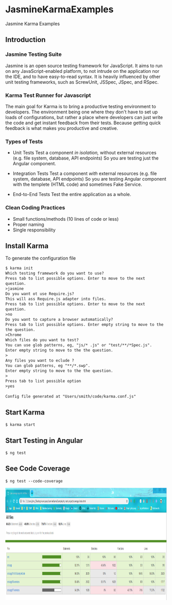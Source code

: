 # JasmineKarmaExamples

 Jasmine Karma Examples

## Introduction      

### Jasmine Testing Suite   
Jasmine is an open source testing framework for JavaScript. It aims to run on any JavaScript-enabled platform, to not intrude on the application nor the IDE, and to have easy-to-read syntax. It is heavily influenced by other unit testing frameworks, such as ScrewUnit, JSSpec, JSpec, and RSpec.

### Karma Test Runner for Javascript    
The main goal for Karma is to bring a productive testing environment to developers. The environment being one where they don't have to set up loads of configurations, but rather a place where developers can just write the code and get instant feedback from their tests. Because getting quick feedback is what makes you productive and creative.

### Types of Tests      
* Unit Tests
Test a component _*in isolation,*_ without external resources (e.g. file system, database, API endpoints) So you are testing just the Angular component.

* Integration Tests
Test a component _*with*_ external resources (e.g. file system, database, API endpoints) So you are testing Angular component with the templete (HTML code) and sometimes Fake Service.

* End-to-End Tests
Test the entire application as a whole.

### Clean Coding Practices
* Small functions/methods (10 lines of code or less)
* Proper naming
* Single responsibility

## Install Karma
To generate the configuration file
```
$ karma init
Which testing framework do you want to use?
Press tab to list possible options. Enter to move to the next question.
>jasmine
Do you want ot use Require.js?
This will ass Require.js adapter into files.
Press tab to list possible options. Enter to move to the next question.
>no
Do you want to capture a browser automatically?
Press tab to list possible options. Enter empty string to move to the the question.
>Chrome
Which files do you want to test?
You can use glob patterns, eg, "js/* .js" or "test/**/*Spec.js".
Enter empty string to move to the the question.
>
Any files you want to eclude ?
You can glob patterns, eg "**/*.swp".
Enter empty string to move to the the question.
>
Press tab to list possible option
>yes

Config file generated at "Users/smith/code/karma.conf.js"

```

## Start Karma         
```
$ karma start
```

## Start Testing in Angular 

```
$ ng test
```

## See Code Coverage
```
$ ng test --code-coverage
```
<img 
src="https://github.com/jims6602/ImageForWiki/blob/main/JasmineKarmaExamples/code-coverage.PNG" 
alt="Code Coverage" 
height="350px"/>  

